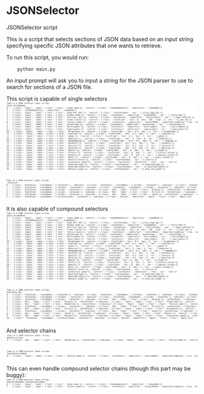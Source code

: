 # JSONSelector
JSONSelector script

This is a script that selects sections of JSON data based on an input string specifying specific JSON attributes that one wants to retrieve.

To run this script, you would run:
```
    python main.py
```

An input prompt will ask you to input a string for the JSON parser to use to search for sections of a JSON file.

This script is capable of single selectors
![alt text](./images/Input-videoMode.png)
<br/><br/>![alt text](./images/container.png)



It is also capable of compound selectors
![alt text](./images/Input-videoMode.png)
<br/><br/>![alt text](./images/StackView-Box.png)



And selector chains
![alt text](./images/Boxanisotropy.png)
<br/><br/>![alt text](./images/InputtextureMode.png)


This can even handle compound selector chains (though this part may be buggy):
![alt text](./images/InputvideoModeInputtextureMode.png)


